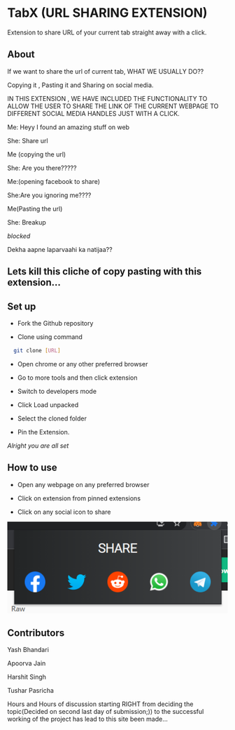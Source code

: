 
# TabX (URL SHARING EXTENSION)


Extension to share URL of your current tab straight away with a click.




## About


If we want to share the url of current tab, WHAT WE USUALLY DO??

Copying it , Pasting it and Sharing on social media.

IN THIS EXTENSION , WE HAVE INCLUDED THE FUNCTIONALITY TO  ALLOW THE USER TO SHARE THE LINK OF THE CURRENT WEBPAGE TO DIFFERENT SOCIAL MEDIA HANDLES JUST WITH A CLICK.






Me: Heyy I found an amazing stuff on web 

She: Share url

Me (copying the url)

She: Are you there?????

Me:(opening facebook to share)

She:Are you ignoring me????

Me(Pasting the url)

She: Breakup

*blocked*
 
Dekha aapne laparvaahi ka natijaa??


## Lets kill this cliche of copy pasting with this extension...
## Set up


- Fork the Github repository

- Clone using command

```bash
  git clone [URL]
```

- Open chrome or any other preferred browser

- Go to more tools and then click extension


- Switch to developers mode

- Click  Load unpacked 

- Select the cloned folder

- Pin the Extension.

*Alright you are all set*
## How to use

- Open any webpage on any preferred browser

- Click on extension from pinned extensions

- Click on any social icon to share

![My image](ss.png)



  
## Contributors

 Yash Bhandari

 Apoorva Jain 
 
 Harshit Singh 
 
 Tushar Pasricha

 

Hours and Hours of discussion starting RIGHT from deciding the topic(Decided on second last day of submission;)) to the successful working of the project has lead to this site been made...

  